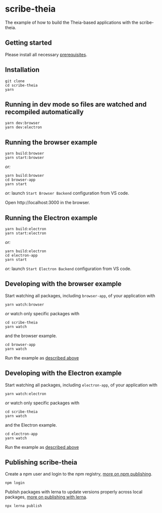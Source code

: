 # scribe-theia

The example of how to build the Theia-based applications with the scribe-theia.

## Getting started

Please install all necessary [prerequisites](https://github.com/eclipse-theia/theia/blob/master/doc/Developing.md#prerequisites).

## Installation

    git clone
    cd scribe-theia
    yarn

## Running in dev mode so files are watched and recompiled automatically

    yarn dev:browser
    yarn dev:electron

## Running the browser example

    yarn build:browser
    yarn start:browser

_or:_

    yarn build:browser
    cd browser-app
    yarn start

_or:_ launch `Start Browser Backend` configuration from VS code.

Open http://localhost:3000 in the browser.

## Running the Electron example

    yarn build:electron
    yarn start:electron

_or:_

    yarn build:electron
    cd electron-app
    yarn start

_or:_ launch `Start Electron Backend` configuration from VS code.

## Developing with the browser example

Start watching all packages, including `browser-app`, of your application with

    yarn watch:browser

_or_ watch only specific packages with

    cd scribe-theia
    yarn watch

and the browser example.

    cd browser-app
    yarn watch

Run the example as [described above](#Running-the-browser-example)

## Developing with the Electron example

Start watching all packages, including `electron-app`, of your application with

    yarn watch:electron

_or_ watch only specific packages with

    cd scribe-theia
    yarn watch

and the Electron example.

    cd electron-app
    yarn watch

Run the example as [described above](#Running-the-Electron-example)

## Publishing scribe-theia

Create a npm user and login to the npm registry, [more on npm publishing](https://docs.npmjs.com/getting-started/publishing-npm-packages).

    npm login

Publish packages with lerna to update versions properly across local packages, [more on publishing with lerna](https://github.com/lerna/lerna#publish).

    npx lerna publish

